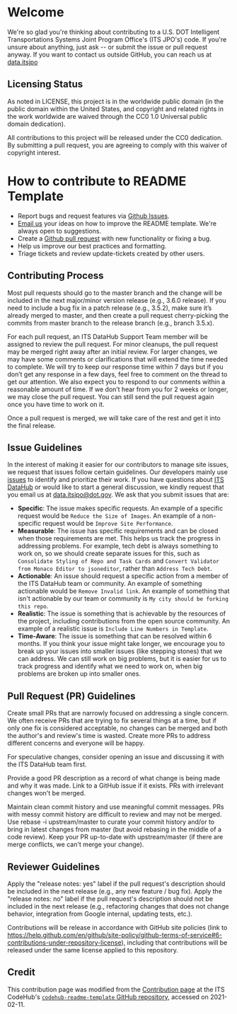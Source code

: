 # Welcome

We're so glad you're thinking about contributing to a U.S. DOT Intelligent Transportations Systems Joint Program Office's (ITS JPO's) code. If you're unsure about anything, just ask -- or submit the issue or pull request anyway. If you want to contact us outside GitHub, you can reach us at [data.itsjpo](mailto://data.itsjpo@dot.gov)

## Licensing Status

As noted in LICENSE, this project is in the worldwide public domain (in the public domain within the United States, and copyright and related rights in the work worldwide are waived through the CC0 1.0 Universal public domain dedication).

All contributions to this project will be released under the CC0 dedication. By submitting a pull request, you are agreeing to comply with this waiver of copyright interest.

# How to contribute to README Template

- Report bugs and request features via [Github Issues](https://github.com/usdot-its-jpo-data-portal/datahub-metrics-ingest/issues).
- [Email us](mailto://data.itsjpo@dot.gov) your ideas on how to improve the README template. We're always open to suggestions.
- Create a [Github pull request](https://help.github.com/articles/creating-a-pull-request/) with new functionality or fixing a bug.
- Help us improve our best practices and formatting.
- Triage tickets and review update-tickets created by other users.

## Contributing Process

Most pull requests should go to the master branch and the change will be included in the next major/minor version release (e.g., 3.6.0 release). If you need to include a bug fix in a patch release (e.g., 3.5.2), make sure it’s already merged to master, and then create a pull request cherry-picking the commits from master branch to the release branch (e.g., branch 3.5.x).

For each pull request, an ITS DataHub Support Team member will be assigned to review the pull request. For minor cleanups, the pull request may be merged right away after an initial review. For larger changes, we may have some comments or clarifications that will extend the time needed to complete. We will try to keep our response time within 7 days but if you don’t get any response in a few days, feel free to comment on the thread to get our attention. We also expect you to respond to our comments within a reasonable amount of time. If we don’t hear from you for 2 weeks or longer, we may close the pull request. You can still send the pull request again once you have time to work on it.

Once a pull request is merged, we will take care of the rest and get it into the final release.

## Issue Guidelines
In the interest of making it easier for our contributors to manage site issues, we request that issues follow certain guidelines.  Our developers mainly use [issues](https://github.com/usdot-its-jpo-data-portal/datahub-metrics-ingest/issues) to identify and prioritize their work. If you have questions about [ITS DataHub](https://www.its.dot.gov/data/) or would like to start a general discussion, we kindly request that you email us at [data.itsjpo@dot.gov](mailto://data.itsjpo@dot.gov). We ask that you submit issues that are:
 - **Specific**: The issue makes specific requests. An example of a specific request would be `Reduce the Size of Images`. An example of a non-specific request would be `Improve Site Performance`.
 - **Measurable**: The issue has specific requirements and can be closed when those requirements are met. This helps us track the progress in addressing problems. For example, tech debt is always something to work on, so we should create separate issues for this, such as `Consolidate Styling of Repo and Task Cards` and `Convert Validator from Monaco Editor to jsoneditor`, rather than `Address Tech Debt`.
 - **Actionable**: An issue should request a specific action from a member of the ITS DataHub team or community. An example of something actionable would be `Remove Invalid link`.  An example of something that isn't actionable by our team or community is `My city should be forking this repo`.
 - **Realistic**: The issue is something that is achievable by the resources of the project, including contributions from the open source community. An example of a realistic issue is `Include Line Numbers in Template`.
 - **Time-Aware**: The issue is something that can be resolved within 6 months. If you think your issue might take longer, we encourage you to break up your issues into smaller issues (like stepping stones) that we can address. We can still work on big problems, but it is easier for us to track progress and identify what we need to work on, when big problems are broken up into smaller ones.
 
## Pull Request (PR) Guidelines

Create small PRs that are narrowly focused on addressing a single concern. We often receive PRs that are trying to fix several things at a time, but if only one fix is considered acceptable, no changes can be merged and both the author's and review's time is wasted. Create more PRs to address different concerns and everyone will be happy.

For speculative changes, consider opening an issue and discussing it with the ITS DataHub team first. 

Provide a good PR description as a record of what change is being made and why it was made. Link to a GitHub issue if it exists. PRs with irrelevant changes won't be merged. 

Maintain clean commit history and use meaningful commit messages. PRs with messy commit history are difficult to review and may not be merged. Use rebase -i upstream/master to curate your commit history and/or to bring in latest changes from master (but avoid rebasing in the middle of a code review). Keep your PR up-to-date with upstream/master (if there are merge conflicts, we can't merge your change).

## Reviewer Guidelines

Apply the "release notes: yes" label if the pull request's description should be included in the next release (e.g., any new feature / bug fix). Apply the "release notes: no" label if the pull request's description should not be included in the next release (e.g., refactoring changes that does not change behavior, integration from Google internal, updating tests, etc.).

Contributions will be release in accordance with GitHub site policies (link to https://help.github.com/en/github/site-policy/github-terms-of-service#6-contributions-under-repository-license), including that contributions will be released under the same license applied to this repository.

## Credit
This contribution page was modified from the [Contribution page](https://github.com/usdot-jpo-codehub/codehub-readme-template/blob/master/Contributing.MD) at the ITS CodeHub's [`codehub-readme-template` GitHub repository](https://github.com/usdot-jpo-codehub/codehub-readme-template), accessed on 2021-02-11.